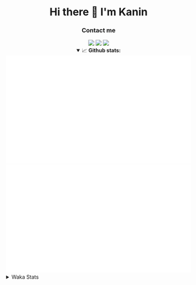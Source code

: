 <div align="center">
 <h1>Hi there 👋 I'm Kanin</h1>
 <h3>Contact me</h3>
 <a href="mailto:im@kanin.dev"><img src="https://img.shields.io/badge/gmail-%23D14836.svg?&style=for-the-badge&logo=gmail&logoColor=white"/></a>
 <a href="https://twitter.com/KaninDev"><img src="https://img.shields.io/badge/twitter-%231DA1F2.svg?&style=for-the-badge&logo=twitter&logoColor=white"/></a>
 <a href="https://www.linkedin.com/in/KaninDev"><img src="https://img.shields.io/badge/linkedin-%230077B5.svg?&style=for-the-badge&logo=linkedin&logoColor=white"/></a>
<details open>
  <summary>📈 <b>Github stats:</b></summary>
  <img src="https://github.com/Kanin/Kanin/blob/master/scripts/GitHubStats/generated/overview.svg"/>
  <img src="https://github.com/Kanin/Kanin/blob/master/scripts/GitHubStats/generated/languages.svg"/>
</details>
</div>

<details>
 <summary>Waka Stats</summary>

<!--START_SECTION:waka-->
![Profile Views](http://img.shields.io/badge/Profile%20Views-30-blue)

![Lines of code](https://img.shields.io/badge/From%20Hello%20World%20I%27ve%20Written-1.0%20million%20lines%20of%20code-blue)

**🐱 My Github Data** 

> 🏆 385 Contributions in the Year 2020
 > 
> 📦 12.3 kB Used in Github's Storage 
 > 
> 🚫 Not Opted to Hire
 > 
> 📜 7 Public Repositories 
 > 
> 🔑 3 Private Repositories  

**I'm an Early 🐤** 

```text
🌞 Morning    88 commits     ██████░░░░░░░░░░░░░░░░░░░   24.65% 
🌆 Daytime    124 commits    ████████░░░░░░░░░░░░░░░░░   34.73% 
🌃 Evening    81 commits     █████░░░░░░░░░░░░░░░░░░░░   22.69% 
🌙 Night      64 commits     ████░░░░░░░░░░░░░░░░░░░░░   17.93%

```
📅 **I'm Most Productive on Sunday** 

```text
Monday       65 commits     ████░░░░░░░░░░░░░░░░░░░░░   18.21% 
Tuesday      44 commits     ███░░░░░░░░░░░░░░░░░░░░░░   12.32% 
Wednesday    52 commits     ███░░░░░░░░░░░░░░░░░░░░░░   14.57% 
Thursday     35 commits     ██░░░░░░░░░░░░░░░░░░░░░░░   9.8% 
Friday       43 commits     ███░░░░░░░░░░░░░░░░░░░░░░   12.04% 
Saturday     43 commits     ███░░░░░░░░░░░░░░░░░░░░░░   12.04% 
Sunday       75 commits     █████░░░░░░░░░░░░░░░░░░░░   21.01%

```


📊 **This Week I Spent My Time On** 

```text
⌚︎ Time Zone: America/New_York

💬 Programming Languages: 
JavaScript               4 hrs 39 mins       ██████████████████░░░░░░░   73.12% 
HTML                     1 hr 34 mins        ██████░░░░░░░░░░░░░░░░░░░   24.81% 
Python                   7 mins              ░░░░░░░░░░░░░░░░░░░░░░░░░   2.0% 
CSS                      0 secs              ░░░░░░░░░░░░░░░░░░░░░░░░░   0.04% 
Other                    0 secs              ░░░░░░░░░░░░░░░░░░░░░░░░░   0.02%

🔥 Editors: 
PyCharm                  6 hrs 22 mins       █████████████████████████   100.0%

🐱‍💻 Projects: 
Naila.bot                6 hrs 21 mins       █████████████████████████   99.83% 
Naila.py                 0 secs              ░░░░░░░░░░░░░░░░░░░░░░░░░   0.17%

💻 Operating System: 
Linux                    6 hrs 22 mins       █████████████████████████   100.0%

```

**I Mostly Code in Python** 

```text
Python                   17 repos            ███████████████████░░░░░░   77.27% 
JavaScript               2 repos             ██░░░░░░░░░░░░░░░░░░░░░░░   9.09% 
Kotlin                   1 repo              █░░░░░░░░░░░░░░░░░░░░░░░░   4.55% 
HTML                     1 repo              █░░░░░░░░░░░░░░░░░░░░░░░░   4.55% 
Java                     1 repo              █░░░░░░░░░░░░░░░░░░░░░░░░   4.55%

```


**Timeline**

![Chart not found](https://raw.githubusercontent.com/Kanin/Kanin/master/charts/bar_graph.png) 


<!--END_SECTION:waka-->
</details>
